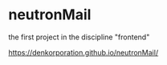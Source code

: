 # neutronMail
the first project in the discipline "frontend" 

https://denkorporation.github.io/neutronMail/
